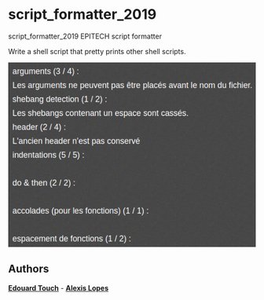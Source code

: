 # script_formatter_2019
script_formatter_2019 EPITECH script formatter

Write a shell script that pretty prints other shell scripts.

![alt text](https://github.com/Eydou/script_formatter_2019/blob/master/note.png)

## Authors

 **[Edouard Touch](https://github.com/Eydou)** - **[Alexis Lopes](https://github.com/LopesAlexis)**
